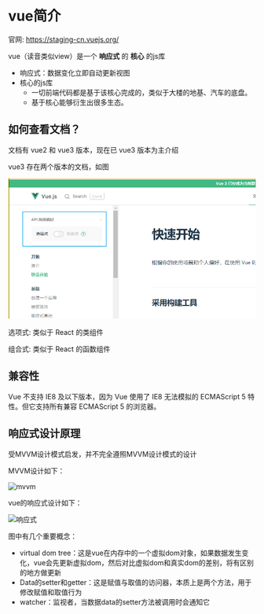 # vue简介

官网: <https://staging-cn.vuejs.org/>

vue（读音类似view）是一个 **响应式** 的 **核心** 的js库

- 响应式：数据变化立即自动更新视图
- 核心的js库
  - 一切前端代码都是基于该核心完成的，类似于大楼的地基、汽车的底盘。
  - 基于核心能够衍生出很多生态。

## 如何查看文档？

文档有 vue2 和 vue3 版本，现在已 vue3 版本为主介绍

vue3 存在两个版本的文档，如图

![type](md-img/2022-03-25-10-05-54.png)

选项式: 类似于 React 的类组件

组合式: 类似于 React 的函数组件

## 兼容性

Vue 不支持 IE8 及以下版本，因为 Vue 使用了 IE8 无法模拟的 ECMAScript 5 特性。但它支持所有兼容 ECMAScript 5 的浏览器。

## 响应式设计原理

受MVVM设计模式启发，并不完全遵照MVVM设计模式的设计

MVVM设计如下：

![mvvm](./img/1.png)

vue的响应式设计如下：

![响应式](./img/2.png)

图中有几个重要概念：

- virtual dom tree：这是vue在内存中的一个虚拟dom对象，如果数据发生变化，vue会先更新虚拟dom，然后对比虚拟dom和真实dom的差别，将有区别的地方做更新
- Data的setter和getter：这是赋值与取值的访问器，本质上是两个方法，用于修改赋值和取值行为
- watcher：监视者，当数据data的setter方法被调用时会通知它
